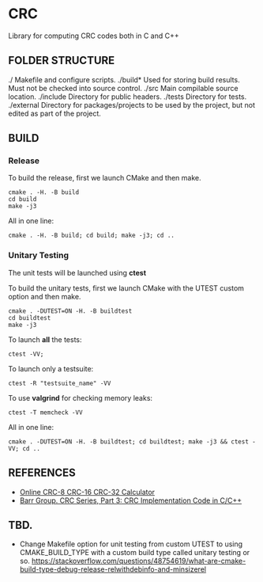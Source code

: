 # CRC
Library for computing CRC codes both in C and C++

## FOLDER STRUCTURE

./         Makefile and configure scripts.
./build*   Used for storing build results. Must not be checked into source control.
./src      Main compilable source location.
./include  Directory for public headers.
./tests    Directory for tests.
./external Directory for packages/projects to be used by the project, but not edited as part of the project.

## BUILD

### Release

To build the release, first we launch CMake and then make.

```console
cmake . -H. -B build
cd build
make -j3
```

All in one line:

```console
cmake . -H. -B build; cd build; make -j3; cd ..
```

### Unitary Testing

The unit tests will be launched using **ctest**

To build the unitary tests, first we launch CMake with the UTEST custom option and then make.

```console
cmake . -DUTEST=ON -H. -B buildtest
cd buildtest
make -j3
```

To launch **all** the tests:

```console
ctest -VV;
```

To launch only a testsuite:

```console
ctest -R "testsuite_name" -VV
```

To use **valgrind** for checking memory leaks:

```console
ctest -T memcheck -VV
```

All in one line:

```console
cmake . -DUTEST=ON -H. -B buildtest; cd buildtest; make -j3 && ctest -VV; cd ..
```

## REFERENCES

- [Online CRC-8 CRC-16 CRC-32 Calculator](https://crccalc.com/)
- [Barr Group. CRC Series, Part 3: CRC Implementation Code in C/C++](https://barrgroup.com/embedded-systems/how-to/crc-calculation-c-code)

## TBD.

- Change Makefile option for unit testing from custom UTEST to using CMAKE_BUILD_TYPE with a custom build type called unitary testing or so. <https://stackoverflow.com/questions/48754619/what-are-cmake-build-type-debug-release-relwithdebinfo-and-minsizerel>

